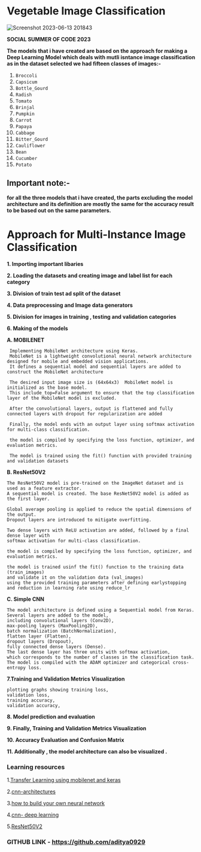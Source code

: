 # Vegetable Image Classification

![Screenshot 2023-06-13 201843](https://github.com/aditya0929/vegetable-image-classification/assets/127277877/42525e1b-8d7a-41c7-8e06-dd2287548b64)


**SOCIAL SUMMER OF CODE 2023**

**The models that i have created are based on the approach for making a Deep Learning Model which deals with mutli isntance image classification as in the dataset selected we had fifteen classes of images:-**

1. `Broccoli`
2. `Capsicum`
3. `Bottle_Gourd`
4. `Radish`
5. `Tomato`
6. `Brinjal`
7. `Pumpkin`
8. `Carrot`
9. `Papaya`
10. `Cabbage`
11. `Bitter_Gourd`
12. `Cauliflower`
13. `Bean`
14. `Cucumber`
15. `Potato`

## Important note:-
**for all the three models that i have created, the parts excluding the model architecture and its definition are mostly the same for the accuracy result to be based out on the same parameters.**


# Approach for Multi-Instance Image Classification

**1. Importing important libaries**

**2. Loading the datasets and creating image and label list for each category** 

**3. Division of train test ad split of the dataset**

**4. Data preprocessing and Image data generators**

**5. Division for images in training , testing and validation categories**

**6. Making of the models**

  **A. MOBILENET**
     
     
     Implementing MobileNet architecture using Keras. 
     MobileNet is a lightweight convolutional neural network architecture designed for mobile and embedded vision applications.
     It defines a sequential model and sequential layers are added to construct the MobileNet architecture
     
     The desired input image size is (64x64x3)  MobileNet model is initialized as the base model. 
     This include_top=False argument to ensure that the top classification layer of the MobileNet model is excluded.
     
     After the convolutional layers, output is flattened and fully connected layers with dropout for regularization are added  
     
     Finally, the model ends with an output layer using softmax activation for multi-class classification.
     
     the model is compiled by specifying the loss function, optimizer, and evaluation metrics.
     
     The model is trained using the fit() function with provided training and validation datasets
     
   **B. ResNet50V2**
   
   
    The ResNet50V2 model is pre-trained on the ImageNet dataset and is used as a feature extractor.
    A sequential model is created. The base ResNet50V2 model is added as the first layer. 
    
    Global average pooling is applied to reduce the spatial dimensions of the output.
    Dropout layers are introduced to mitigate overfitting. 
    
    Two dense layers with ReLU activation are added, followed by a final dense layer with 
    softmax activation for multi-class classification.
   
    the model is compiled by specifying the loss function, optimizer, and evaluation metrics.
    
    the model is trained usinf the fit() function to the training data (train_images)
    and validate it on the validation data (val_images) 
    using the provided training parameters after defining earlystopping and reduction in learning rate using reduce_lr
   
   **C. Simple CNN**
   
   
    The model architecture is defined using a Sequential model from Keras. 
    Several layers are added to the model,
    including convolutional layers (Conv2D), 
    max-pooling layers (MaxPooling2D), 
    batch normalization (BatchNormalization), 
    flatten layer (Flatten), 
    dropout layers (Dropout),
    fully connected dense layers (Dense). 
    The last dense layer has three units with softmax activation, 
    which corresponds to the number of classes in the classification task.
    The model is compiled with the ADAM optimizer and categorical cross-entropy loss.
   
**7.Training and Validation Metrics Visualization**
 
 
    plotting graphs showing training loss,
    validation loss,
    training accuracy,
    validation accuracy,
   
    
**8.  Model prediction and evaluation**

**9.  Finally, Training and Validation Metrics Visualization**

**10. Accuracy Evaluation and Confusion Matrix**

**11. Additionally , the model architecture can also be visualized .**

### Learning resources 
  
  
  1.[Transfer Learning using mobilenet and keras](https://medium.com/towards-data-science/transfer-learning-using-mobilenet-and-keras-c75daf7ff299)
  
  2.[cnn-architectures](https://medium.com/@RaghavPrabhu/cnn-architectures-lenet-alexnet-vgg-googlenet-and-resnet-7c81c017b848)
  
  3.[how to build your own neural network](https://medium.com/towards-data-science/how-to-build-your-own-neural-network-from-scratch-in-python-68998a08e4f6)
  
  4.[cnn- deep learning](https://medium.com/@RaghavPrabhu/understanding-of-convolutional-neural-network-cnn-deep-learning-99760835f148)
  
  5.[ResNet50V2](https://medium.com/towards-data-science/build-a-custom-resnetv2-with-the-desired-depth-92892ec79d4b)
  

 ### GITHUB LINK - https://github.com/aditya0929




